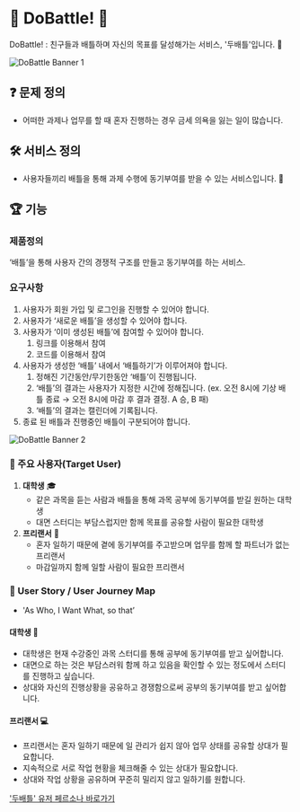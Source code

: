 # 🌟 DoBattle! 🌟

DoBattle! : 친구들과 배틀하며 자신의 목표를 달성해가는 서비스, '두배틀'입니다. 🚀

![DoBattle Banner 1](https://github.com/jud1thDev/DoBattle/assets/141399892/4689bf1e-f9ea-4785-9875-7a1157b71201)

## ❓ 문제 정의

- 어떠한 과제나 업무를 할 때 혼자 진행하는 경우 금세 의욕을 잃는 일이 많습니다.

## 🛠 서비스 정의

- 사용자들끼리 배틀을 통해 과제 수행에 동기부여를 받을 수 있는 서비스입니다. 💪

## 🏆 기능

### 제품정의
‘배틀’을 통해 사용자 간의 경쟁적 구조를 만들고 동기부여를 하는 서비스.

### 요구사항
1. 사용자가 회원 가입 및 로그인을 진행할 수 있어야 합니다.
2. 사용자가 ‘새로운 배틀’을 생성할 수 있어야 합니다.
3. 사용자가 ‘이미 생성된 배틀’에 참여할 수 있어야 합니다.
    1. 링크를 이용해서 참여
    2. 코드를 이용해서 참여
4. 사용자가 생성한 ‘배틀’ 내에서 ‘배틀하기’가 이루어져야 합니다.
    1. 정해진 기간동안/무기한동안 ‘배틀’이 진행됩니다.
    2. ‘배틀’의 결과는 사용자가 지정한 시간에 정해집니다. (ex. 오전 8시에 기상 배틀 종료 → 오전 8시에 마감 후 결과 결정. A 승, B 패)
    3. ‘배틀’의 결과는 캘린더에 기록됩니다.
5. 종료 된 배틀과 진행중인 배틀이 구분되어야 합니다.

![DoBattle Banner 2](https://github.com/jud1thDev/DoBattle/assets/141399892/9b05a3e2-0834-4b39-853f-507b7403829d)

### 🎯 주요 사용자(Target User)

1. **대학생** 🎓
    - 같은 과목을 듣는 사람과 배틀을 통해 과목 공부에 동기부여를 받길 원하는 대학생
    - 대면 스터디는 부담스럽지만 함께 목표를 공유할 사람이 필요한 대학생
2. **프리랜서** 💼
    - 혼자 일하기 때문에 곁에 동기부여를 주고받으며 업무를 함께 할 파트너가 없는 프리랜서
    - 마감일까지 함께 일할 사람이 필요한 프리랜서

### 📖 User Story / User Journey Map

- 'As Who, I Want What, so that’

#### 대학생 📘

- 대학생은 현재 수강중인 과목 스터디를 통해 공부에 동기부여를 받고 싶어합니다.
- 대면으로 하는 것은 부담스러워 함께 하고 있음을 확인할 수 있는 정도에서 스터디를 진행하고 싶습니다.
- 상대와 자신의 진행상황을 공유하고 경쟁함으로써 공부의 동기부여를 받고 싶어합니다.

#### 프리랜서 💻

- 프리랜서는 혼자 일하기 때문에 일 관리가 쉽지 않아 업무 상태를 공유할 상대가 필요합니다.
- 지속적으로 서로 작업 현황을 체크해줄 수 있는 상대가 필요합니다.
- 상대와 작업 상황을 공유하며 꾸준히 밀리지 않고 일하기를 원합니다.

['두배틀' 유저 페르소나 바로가기](https://www.figma.com/file/DmXYjfx9B3NWjMs2dQl0Cr/DoBattle!-User-Pesona?type=design&node-id=0%3A1&mode=design&t=UVzw8AxVs7KsaYrL-1
)
